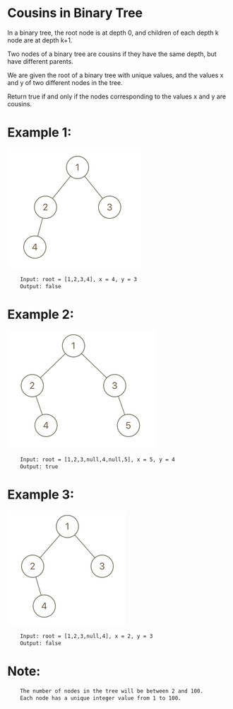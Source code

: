 # Cousins in Binary Tree
In a binary tree, the root node is at depth 0, and children of each depth k node are at depth k+1.

Two nodes of a binary tree are cousins if they have the same depth, but have different parents.

We are given the root of a binary tree with unique values, and the values x and y of two different nodes in the tree.

Return true if and only if the nodes corresponding to the values x and y are cousins.


# Example 1:
![Example 1](./imgs/ex101.png)

        Input: root = [1,2,3,4], x = 4, y = 3
        Output: false

# Example 2:
![Example 2](./imgs/ex201.png)

        Input: root = [1,2,3,null,4,null,5], x = 5, y = 4
        Output: true

# Example 3:
![Example 3](./imgs/ex301.png)

        Input: root = [1,2,3,null,4], x = 2, y = 3
        Output: false

# Note:

        The number of nodes in the tree will be between 2 and 100.
        Each node has a unique integer value from 1 to 100.